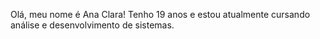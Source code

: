 Olá, meu nome é Ana Clara! Tenho 19 anos e estou atualmente cursando análise e desenvolvimento de sistemas. 
